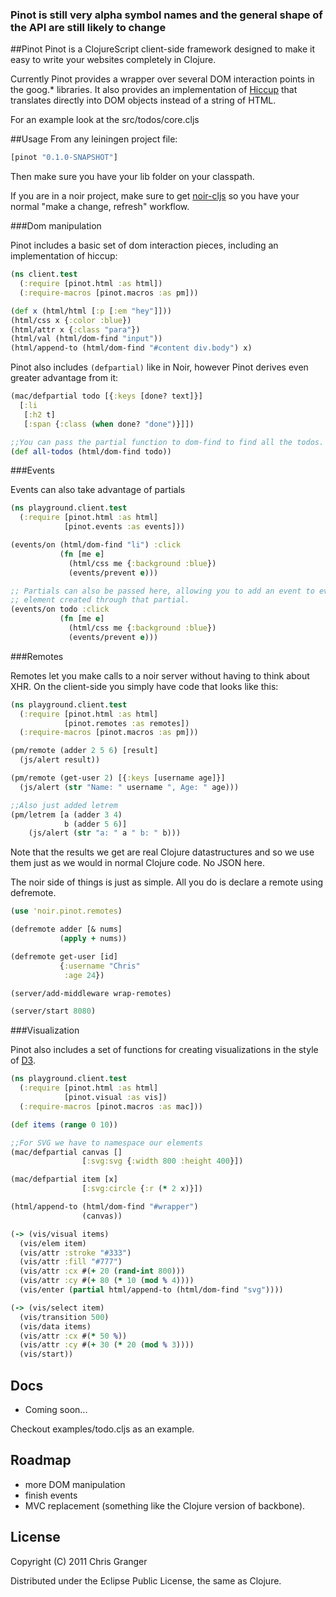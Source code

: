 ### Pinot is still very alpha symbol names and the general shape of the API are still likely to change

##Pinot
Pinot is a ClojureScript client-side framework designed to make it easy to write your websites completely in Clojure.

Currently Pinot provides a wrapper over several DOM interaction points in the goog.\* libraries. It also provides an implementation of [Hiccup](https://github.com/weavejester/hiccup) that translates directly into DOM objects instead of a string of HTML.

For an example look at the src/todos/core.cljs

##Usage
From any leiningen project file:

```clojure
[pinot "0.1.0-SNAPSHOT"]
```
Then make sure you have your lib folder on your classpath.

If you are in a noir project, make sure to get [noir-cljs](https://github.com/ibdknox/noir-cljs) so you have your normal "make a change, refresh" workflow.

###Dom manipulation

Pinot includes a basic set of dom interaction pieces, including an implementation of hiccup:

```clojure
(ns client.test
  (:require [pinot.html :as html])
  (:require-macros [pinot.macros :as pm]))

(def x (html/html [:p [:em "hey"]]))
(html/css x {:color :blue})
(html/attr x {:class "para"})
(html/val (html/dom-find "input"))
(html/append-to (html/dom-find "#content div.body") x)
```

Pinot also includes `(defpartial)` like in Noir, however Pinot derives even greater advantage from it:

```clojure
(mac/defpartial todo [{:keys [done? text]}]
  [:li
   [:h2 t]
   [:span {:class (when done? "done")}]])

;;You can pass the partial function to dom-find to find all the todos.
(def all-todos (html/dom-find todo))
```

###Events

Events can also take advantage of partials

```clojure
(ns playground.client.test
  (:require [pinot.html :as html]
            [pinot.events :as events]))

(events/on (html/dom-find "li") :click
           (fn [me e]
             (html/css me {:background :blue})
             (events/prevent e)))

;; Partials can also be passed here, allowing you to add an event to every
;; element created through that partial.
(events/on todo :click
           (fn [me e]
             (html/css me {:background :blue})
             (events/prevent e)))
```

###Remotes

Remotes let you make calls to a noir server without having to think about XHR. On the client-side you simply have code that looks like this:

```clojure
(ns playground.client.test
  (:require [pinot.html :as html]
            [pinot.remotes :as remotes])
  (:require-macros [pinot.macros :as pm]))

(pm/remote (adder 2 5 6) [result]
  (js/alert result))

(pm/remote (get-user 2) [{:keys [username age]}]
  (js/alert (str "Name: " username ", Age: " age)))

;;Also just added letrem
(pm/letrem [a (adder 3 4)
            b (adder 5 6)]
    (js/alert (str "a: " a " b: " b)))
```

Note that the results we get are real Clojure datastructures and so we use them just as we would in normal Clojure code. No JSON here.

The noir side of things is just as simple. All you do is declare a remote using defremote.

```clojure
(use 'noir.pinot.remotes)

(defremote adder [& nums]
           (apply + nums))

(defremote get-user [id]
           {:username "Chris"
            :age 24})

(server/add-middleware wrap-remotes)

(server/start 8080)
```

###Visualization

Pinot also includes a set of functions for creating visualizations in the style of [D3](https://github.com/mbostock/d3).

```clojure
(ns playground.client.test
  (:require [pinot.html :as html]
            [pinot.visual :as vis])
  (:require-macros [pinot.macros :as mac]))

(def items (range 0 10))

;;For SVG we have to namespace our elements
(mac/defpartial canvas []
                [:svg:svg {:width 800 :height 400}])

(mac/defpartial item [x]
                [:svg:circle {:r (* 2 x)}])

(html/append-to (html/dom-find "#wrapper")
                (canvas))

(-> (vis/visual items)
  (vis/elem item)
  (vis/attr :stroke "#333")
  (vis/attr :fill "#777")
  (vis/attr :cx #(+ 20 (rand-int 800)))
  (vis/attr :cy #(+ 80 (* 10 (mod % 4))))
  (vis/enter (partial html/append-to (html/dom-find "svg"))))

(-> (vis/select item)
  (vis/transition 500)
  (vis/data items)
  (vis/attr :cx #(* 50 %))
  (vis/attr :cy #(+ 30 (* 20 (mod % 3))))
  (vis/start))
```

## Docs
* Coming soon...

Checkout examples/todo.cljs as an example.

## Roadmap

* more DOM manipulation
* finish events
* MVC replacement (something like the Clojure version of backbone).

## License

Copyright (C) 2011 Chris Granger

Distributed under the Eclipse Public License, the same as Clojure.

